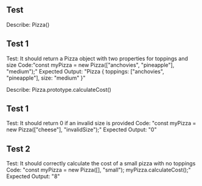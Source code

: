 ## Test 
Describe: Pizza()

## Test 1
Test: It should return a Pizza object with two properties for toppings and size
Code:"const myPizza = new Pizza(["anchovies", "pineapple"], "medium");"
Expected Output: "Pizza { toppings: ["anchovies", "pineapple"], size: "medium" }"

Describe: Pizza.prototype.calculateCost()

## Test 1
Test: It should return 0 if an invalid size is provided
Code: "const myPizza = new Pizza(["cheese"], "invalidSize");"
Expected Output: "0"

## Test 2
Test: It should correctly calculate the cost of a small pizza with no toppings
Code: "const myPizza = new Pizza([], "small"); myPizza.calculateCost();"
Expected Output: "8"

